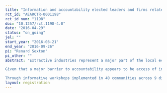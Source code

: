 ```yaml
---
title: "Information and accountability elected leaders and firms related to extractive industries"
rct_id: "AEARCTR-0001198"
rct_id_num: "1198"
doi: "10.1257/rct.1198-4.0"
date: "2016-04-29"
status: "on_going"
jel: ""
start_year: "2016-03-21"
end_year: "2016-09-26"
pi: "Renard Sexton"
pi_other: ""
abstract: "Extractive industries represent a major part of the local economy in many rural parts of Peru. Royalties and tax revenues from extractive industries are, by law, in part returned by the central government to the local areas where the mines are located under a program called the Mining/Oil Canon. Many low-capacity rural municipalities are not able to spend all the funds they are due, and the funds they do receive are often distributed through patronage and graft. Although information regarding mining/oil funds is publicly available, there is a general perception among civil society actors in Peru that the public is not well informed about accountability issues. 
Given that a major barrier to accountability appears to be access of information, as part of this research study an information treatment will be implemented to test its impact on attitudes towards political incumbents and extractive firms as well as citizens’ participation in accountability processes such as public meetings of accountability (roughly translated as “asambleas de rendición de cuentas”) and mayoral recalls.  
Through informative workshops implemented in 40 communities across 9 districts in the administrative department of Piura, the objective of this study is to answer two questions: 1) How does access to information about the distribution of mining royalties affect attitudes and accountability towards political incumbents, mining/petrol firms and the central government, and 2) how to does this information affect participation in district meetings regarding budgeting and execution of mining/oil canon spending? "
layout: registration
---
```


